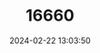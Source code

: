 ---
title: "16660"
category: "Peromyscus eva"
draft: false
date: 2024-02-22 13:03:50
languages:
  English: ["Eva's Desert Mouse"]
---